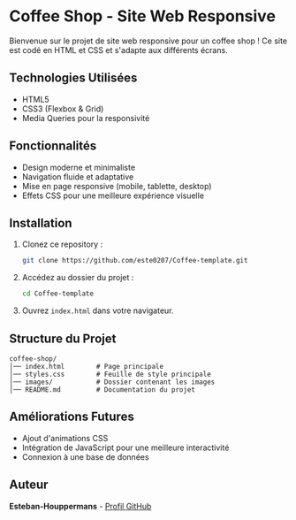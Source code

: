 # Coffee Shop - Site Web Responsive

Bienvenue sur le projet de site web responsive pour un coffee shop ! Ce site est codé en HTML et CSS et s'adapte aux différents écrans.

## Technologies Utilisées
- HTML5
- CSS3 (Flexbox & Grid)
- Media Queries pour la responsivité

## Fonctionnalités
- Design moderne et minimaliste
- Navigation fluide et adaptative
- Mise en page responsive (mobile, tablette, desktop)
- Effets CSS pour une meilleure expérience visuelle

## Installation
1. Clonez ce repository :
   ```bash
   git clone https://github.com/este0207/Coffee-template.git
   ```
2. Accédez au dossier du projet :
   ```bash
   cd Coffee-template
   ```
3. Ouvrez `index.html` dans votre navigateur.

## Structure du Projet
```
coffee-shop/
│── index.html        # Page principale
│── styles.css        # Feuille de style principale
│── images/           # Dossier contenant les images
│── README.md         # Documentation du projet
```

## Améliorations Futures
- Ajout d'animations CSS
- Intégration de JavaScript pour une meilleure interactivité
- Connexion à une base de données

## Auteur
**Esteban-Houppermans** - [Profil GitHub](https://github.com/este0207)